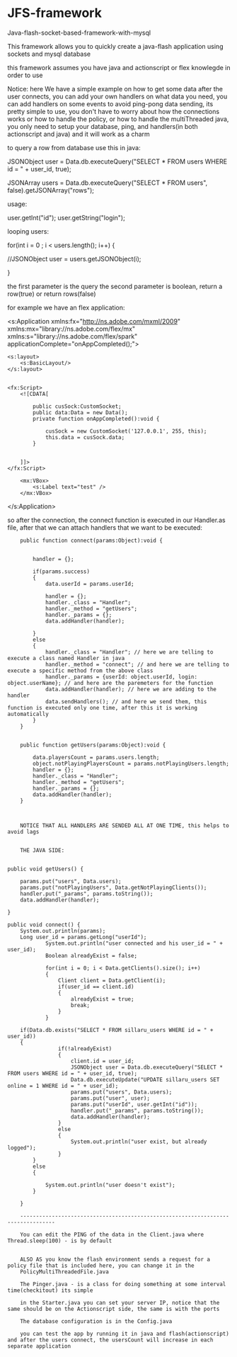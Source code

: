 JFS-framework
============

Java-flash-socket-based-framework-with-mysql

This framework allows you to quickly create a java-flash application using sockets and mysql database

this framework assumes you have java and actionscript or flex knowlegde in order to use 

Notice: here We have a simple example on how to get some data after the user connects, you can add your own handlers on what data you need, you can add handlers on some events to avoid ping-pong data sending, its pretty simple to use, you don't have to worry about how the connections works or how to handle the policy, or how to handle the multiThreaded java, you only need to setup your database, ping, and handlers(in both actionscript and java) and it will work as a charm

to query a row from database use this in java:

JSONObject user = Data.db.executeQuery("SELECT * FROM users WHERE id = " + user_id, true);

JSONArray users = Data.db.executeQuery("SELECT * FROM users", false).getJSONArray("rows");

usage:

user.getInt("id");
user.getString("login");

looping users:

for(int i = 0 ; i < users.length(); i++)
{

   //JSONObject user = users.getJSONObject(i);

}

the first parameter is the query
the second parameter is boolean, return a row(true) or return rows(false)

for example we have an flex application:

<?xml version="1.0" encoding="utf-8"?>
<s:Application 
    xmlns:fx="http://ns.adobe.com/mxml/2009"    
    xmlns:mx="library://ns.adobe.com/flex/mx"     
    xmlns:s="library://ns.adobe.com/flex/spark"
	applicationComplete="onAppCompleted();">

    <s:layout> 
        <s:BasicLayout/> 
    </s:layout>

	
	<fx:Script>
        <![CDATA[
			
			public cusSock:CustomSocket;
			public data:Data = new Data();
			private function onAppCompleted():void {
			
				cusSock = new CustomSocket('127.0.0.1', 255, this);
				this.data = cusSock.data;
			}
			
			
        ]]>
    </fx:Script>
	
		<mx:VBox>
			<s:Label text="test" />
		</mx:VBox>
</s:Application>

so after the connection, the connect function is executed in our Handler.as file, after that we can attach handlers that we want to be executed:

		public function connect(params:Object):void {
		
			
			handler = {};
			
			if(params.success)
			{
				data.userId = params.userId;
				
				handler = {};
				handler._class = "Handler";
				handler._method = "getUsers";
				handler._params = {};
				data.addHandler(handler);
				
			}
			else
			{
				handler._class = "Handler"; // here we are telling to execute a class named Handler in java
				handler._method = "connect"; // and here we are telling to execute a specific method from the above class
				handler._params = {userId: object.userId, login: object.userName}; // and here are the paremeters for the function
				data.addHandler(handler); // here we are adding to the handler
				data.sendHandlers(); // and here we send them, this function is executed only one time, after this it is working automatically
			}
		}


		public function getUsers(params:Object):void {
		
			data.playersCount = params.users.length;
			object.notPlayingPlayersCount = params.notPlayingUsers.length;
			handler = {};
			handler._class = "Handler";
			handler._method = "getUsers";
			handler._params = {};
			data.addHandler(handler);
		}
		
		
		
		NOTICE THAT ALL HANDLERS ARE SENDED ALL AT ONE TIME, this helps to avoid lags
		
		
		THE JAVA SIDE:
		
		
	public void getUsers() {
	
		params.put("users", Data.users);
        params.put("notPlayingUsers", Data.getNotPlayingClients());
		handler.put("_params", params.toString());
		data.addHandler(handler);
	
	}
	
	public void connect() {
		System.out.println(params);
		Long user_id = params.getLong("userId");
                System.out.println("user connected and his user_id = " + user_id);
                Boolean alreadyExist = false;
                
                for(int i = 0; i < Data.getClients().size(); i++)
                {
                    Client client = Data.getClient(i);
                    if(user_id == client.id)
                    {
                        alreadyExist = true;
                        break;
                    }
                }
                
		if(Data.db.exists("SELECT * FROM sillaru_users WHERE id = " + user_id))
		{
                    if(!alreadyExist)
                    {
                        client.id = user_id;
						JSONObject user = Data.db.executeQuery("SELECT * FROM users WHERE id = " + user_id, true);
						Data.db.executeUpdate("UPDATE sillaru_users SET online = 1 WHERE id = " + user_id); 
						params.put("users", Data.users);
						params.put("user", user);
						params.put("userId", user.getInt("id"));
						handler.put("_params", params.toString());
						data.addHandler(handler);
                    }
                    else  
                    {
						System.out.println("user exist, but already logged");
                    }
            }
			else
			{
						
				System.out.println("user doesn't exist");
			}
                
        }
		
		---------------------------------------------------------------------------------
		
		You can edit the PING of the data in the Client.java where Thread.sleep(100) - is by default
		
		
		ALSO AS you know the flash environment sends a request for a policy file that is included here, you can change it in the
		PolicyMultiThreadedFile.java
		
		The Pinger.java - is a class for doing something at some interval time(checkitout) its simple
		
		in the Starter.java you can set your server IP, notice that the same should be on the Actionscript side, the same is with the ports
		
		The database configuration is in the Config.java
		
		you can test the app by running it in java and flash(actionscript) and after the users connect, the usersCount will increase in each separate application
